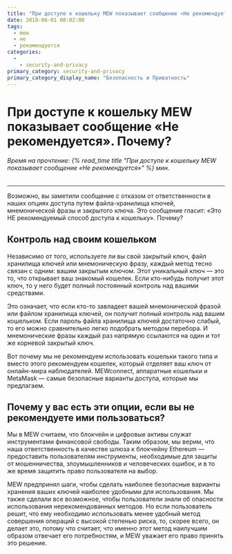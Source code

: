```yaml
---
title: "При доступе к кошельку MEW показывает сообщение «Не рекомендуется»"
date: 2018-06-01 00:02:00
tags:
  - mew
  - не
  - рекомендуется
categories:
  - 
    - security-and-privacy
primary_category: security-and-privacy
primary_category_display_name: "Безопасность и Приватность"
---
```


# __При доступе к кошельку MEW показывает сообщение «Не рекомендуется». Почему?__
###### Время на прочтение: {% read_time title "При доступе к кошельку MEW показывает сообщение «Не рекомендуется»" %} мин.
***

Возможно, вы заметили сообщение с отказом от ответственности в наших опциях доступа путем файла-хранилища ключей, мнемонической фразы и закрытого ключа. Это сообщение гласит: «Это НЕ рекомендуемый способ доступа к кошельку». Почему?

## __Контроль над своим кошельком__

Независимо от того, используете ли вы свой закрытый ключ, файл хранилища ключей или мнемоническую фразу, каждый метод тесно связан с одним: вашим закрытым ключом. Этот уникальный ключ — это то, что открывает ваш знакомый кошелек. Если кто-нибудь получит этот ключ, то у него будет полный постоянный контроль над вашими средствами.

Это означает, что если кто-то завладеет вашей мнемонической фразой или файлом хранилища ключей, он получит полный контроль над вашим кошельком. Если пароль файла хранилища ключей достаточно слабый, то его можно сравнительно легко подобрать методом перебора. И мнемонические фразы каждый раз напрямую ссылаются на один и тот же корневой закрытый ключ.

Вот почему мы не рекомендуем использовать кошельки такого типа и вместо этого рекомендуем кошелек, который отделяет ваш ключ от онлайн-мира наблюдателей. MEWconnect, аппаратные кошельки и MetaMask — самые безопасные варианты доступа, которые мы предлагаем.

## __Почему у вас есть эти опции, если вы не рекомендуете ими пользоваться?__

Мы в MEW считаем, что блокчейн и цифровые активы служат инструментами финансовой свободы. Таким образом, мы верим, что наша ответственность в качестве шлюза к блокчейну Ethereum — предоставить пользователям инструменты, необходимые для защиты  от мошенничества, злоумышленников и человеческих ошибок, и в то же время защитить право пользователя на выбор.

MEW предпринял шаги, чтобы сделать наиболее безопасные варианты хранения ваших ключей наиболее удобными для использования. Мы также сделали все возможное, чтобы пользователи знали об опасности использования нерекомендованных методов. Но если пользователь решит, что ему необходимо использовать менее удобный метод совершения операций с высокой степенью риска, то, скорее всего, он делает это, потому что считает, что именно этот метод наилучшим образом отвечает его потребностям, и MEW уважает его право принять это решение. 

